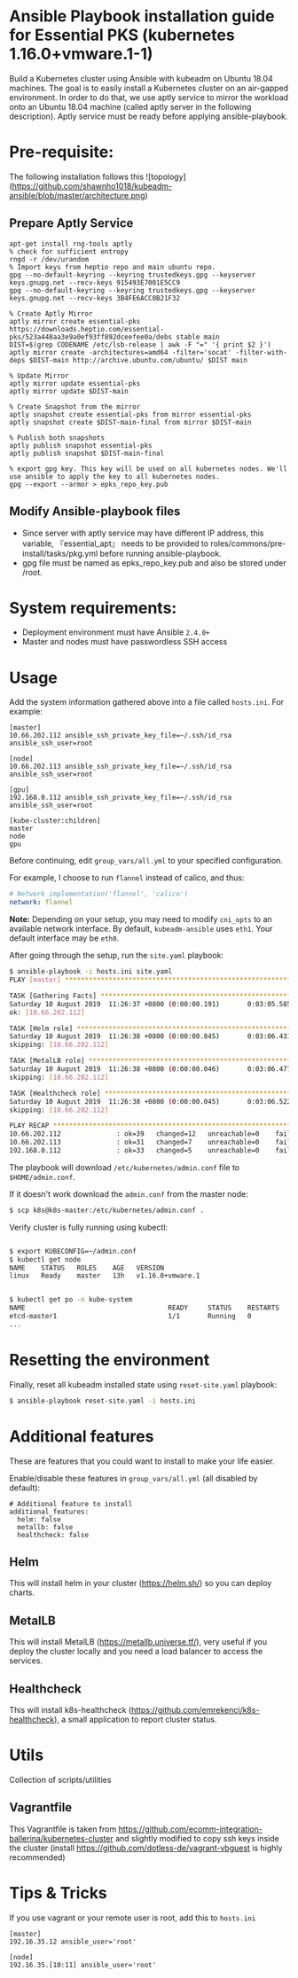 # Ansible Playbook installation guide for Essential PKS (kubernetes 1.16.0+vmware.1-1)

Build a Kubernetes cluster using Ansible with kubeadm on Ubuntu 18.04 machines. The goal is to easily install a Kubernetes cluster on an air-gapped environment. In order to do that, we use aptly service to mirror the workload onto an Ubuntu 18.04 machine (called aptly server in the following description). Aptly service must be ready before applying ansible-playbook.
# Pre-requisite: 
The following installation follows this ![topology] (https://github.com/shawnho1018/kubeadm-ansible/blob/master/architecture.png)
## Prepare Aptly Service
```
apt-get install rng-tools aptly
% check for sufficient entropy
rngd -r /dev/urandom
% Import keys from heptio repo and main ubuntu repo. 
gpg --no-default-keyring --keyring trustedkeys.gpg --keyserver keys.gnupg.net --recv-keys 915493E7001E5CC9
gpg --no-default-keyring --keyring trustedkeys.gpg --keyserver keys.gnupg.net --recv-keys 3B4FE6ACC0B21F32

% Create Aptly Mirror
aptly mirror create essential-pks https://downloads.heptio.com/essential-pks/523a448aa3e9a0ef93ff892dceefee0a/debs stable main
DIST=$(grep CODENAME /etc/lsb-release | awk -F "=" '{ print $2 }')
aptly mirror create -architectures=amd64 -filter='socat' -filter-with-deps $DIST-main http://archive.ubuntu.com/ubuntu/ $DIST main

% Update Mirror
aptly mirror update essential-pks
aptly mirror update $DIST-main

% Create Snapshot from the mirror
aptly snapshot create essential-pks from mirror essential-pks
aptly snapshot create $DIST-main-final from mirror $DIST-main

% Publish both snapshots
aptly publish snapshot essential-pks
aptly publish snapshot $DIST-main-final

% export gpg key. This key will be used on all kubernetes nodes. We'll use ansible to apply the key to all kubernetes nodes. 
gpg --export --armor > epks_repo_key.pub
```  

## Modify Ansible-playbook files
- Since server with aptly service may have different IP address, this variable, 『essential_apt』 needs to be provided to roles/commons/pre-install/tasks/pkg.yml before running ansible-playbook.
- gpg file must be named as epks_repo_key.pub and also be stored under /root. 

# System requirements:

  - Deployment environment must have Ansible `2.4.0+`
  - Master and nodes must have passwordless SSH access

# Usage

Add the system information gathered above into a file called `hosts.ini`. For example:
```
[master]
10.66.202.112 ansible_ssh_private_key_file=~/.ssh/id_rsa ansible_ssh_user=root

[node]
10.66.202.113 ansible_ssh_private_key_file=~/.ssh/id_rsa ansible_ssh_user=root

[gpu]
192.168.0.112 ansible_ssh_private_key_file=~/.ssh/id_rsa ansible_ssh_user=root

[kube-cluster:children]
master
node
gpu

```

Before continuing, edit `group_vars/all.yml` to your specified configuration.

For example, I choose to run `flannel` instead of calico, and thus:

```yaml
# Network implementation('flannel', 'calico')
network: flannel
```

**Note:** Depending on your setup, you may need to modify `cni_opts` to an available network interface. By default, `kubeadm-ansible` uses `eth1`. Your default interface may be `eth0`.

After going through the setup, run the `site.yaml` playbook:

```sh
$ ansible-playbook -i hosts.ini site.yaml
PLAY [master] ****************************************************************************************************************************************************************

TASK [Gathering Facts] *******************************************************************************************************************************************************
Saturday 10 August 2019  11:26:37 +0800 (0:00:00.191)       0:03:05.585 *******
ok: [10.66.202.112]

TASK [Helm role] *************************************************************************************************************************************************************
Saturday 10 August 2019  11:26:38 +0800 (0:00:00.845)       0:03:06.431 *******
skipping: [10.66.202.112]

TASK [MetalLB role] **********************************************************************************************************************************************************
Saturday 10 August 2019  11:26:38 +0800 (0:00:00.046)       0:03:06.477 *******
skipping: [10.66.202.112]

TASK [Healthcheck role] ******************************************************************************************************************************************************
Saturday 10 August 2019  11:26:38 +0800 (0:00:00.045)       0:03:06.522 *******
skipping: [10.66.202.112]

PLAY RECAP *******************************************************************************************************************************************************************
10.66.202.112              : ok=39   changed=12   unreachable=0    failed=0    skipped=18   rescued=0    ignored=1
10.66.202.113              : ok=31   changed=7    unreachable=0    failed=0    skipped=15   rescued=0    ignored=0
192.168.0.112              : ok=33   changed=5    unreachable=0    failed=0    skipped=20   rescued=0    ignored=1

```

The playbook will download `/etc/kubernetes/admin.conf` file to `$HOME/admin.conf`.

If it doesn't work download the `admin.conf` from the master node:

```sh
$ scp k8s@k8s-master:/etc/kubernetes/admin.conf .
```

Verify cluster is fully running using kubectl:

```sh

$ export KUBECONFIG=~/admin.conf
$ kubectl get node
NAME    STATUS   ROLES    AGE   VERSION
linux   Ready    master   13h   v1.16.0+vmware.1


$ kubectl get po -n kube-system
NAME                                    READY     STATUS    RESTARTS   AGE
etcd-master1                            1/1       Running   0          23m
...
```

# Resetting the environment

Finally, reset all kubeadm installed state using `reset-site.yaml` playbook:

```sh
$ ansible-playbook reset-site.yaml -i hosts.ini
```

# Additional features
These are features that you could want to install to make your life easier.

Enable/disable these features in `group_vars/all.yml` (all disabled by default):
```
# Additional feature to install
additional_features:
  helm: false
  metallb: false
  healthcheck: false
```

## Helm
This will install helm in your cluster (https://helm.sh/) so you can deploy charts.

## MetalLB
This will install MetalLB (https://metallb.universe.tf/), very useful if you deploy the cluster locally and you need a load balancer to access the services.

## Healthcheck
This will install k8s-healthcheck (https://github.com/emrekenci/k8s-healthcheck), a small application to report cluster status.

# Utils
Collection of scripts/utilities

## Vagrantfile
This Vagrantfile is taken from https://github.com/ecomm-integration-ballerina/kubernetes-cluster and slightly modified to copy ssh keys inside the cluster (install https://github.com/dotless-de/vagrant-vbguest is highly recommended)

# Tips & Tricks
If you use vagrant or your remote user is root, add this to `hosts.ini`
```
[master]
192.16.35.12 ansible_user='root'

[node]
192.16.35.[10:11] ansible_user='root'
```
